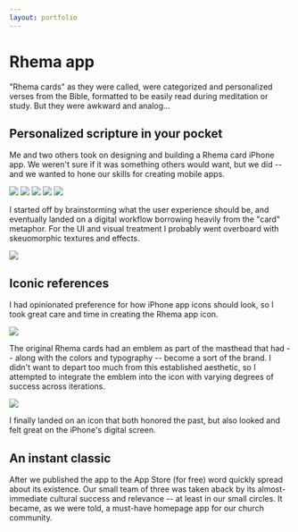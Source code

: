 ```yaml
---
layout: portfolio
---
```


# Rhema app

"Rhema cards" as they were called, were categorized and personalized verses from the Bible, formatted to be easily read during meditation or study. But they were awkward and analog...

## Personalized scripture in your pocket

Me and two others took on designing and building a Rhema card iPhone app. We weren't sure if it was something others would want, but we did -- and we wanted to hone our skills for creating mobile apps.

<div class="image-group-5">
  <a href="browse-1.jpg"><img src="browse-1.jpg"></a>
  <a href="browse-2.jpg"><img src="browse-2.jpg"></a>
  <a href="browse-3.jpg"><img src="browse-3.jpg"></a>
  <a href="browse-5.jpg"><img src="browse-5.jpg"></a>
  <a href="browse-6.jpg"><img src="browse-6.jpg"></a>
</div>

I started off by brainstorming what the user experience should be, and eventually landed on a digital workflow borrowing heavily from the "card" metaphor. For the UI and visual treatment I probably went overboard with skeuomorphic textures and effects.

<a href="card-detail.png"><img src="card-detail.png"></a>

## Iconic references

I had opinionated preference for how iPhone app icons should look, so I took great care and time in creating the Rhema app icon.

<img src="emblem-and-icon.png">

The original Rhema cards had an emblem as part of the masthead that had -- along with the colors and typography -- become a sort of the brand. I didn't want to depart too much from this established aesthetic, so I attempted to integrate the emblem into the icon with varying degrees of success across iterations.

<a href="icon-iterations.png"><img src="icon-iterations.png"></a>

I finally landed on an icon that both honored the past, but also looked and felt great on the iPhone's digital screen.

## An instant classic

After we published the app to the App Store (for free) word quickly spread about its existence. Our small team of three was taken aback by its almost-immediate cultural success and relevance -- at least in our small circles. It became, as we were told, a must-have homepage app for our church community.
